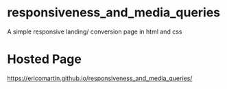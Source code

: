# responsiveness_and_media_queries
A simple responsive landing/ conversion page in html and css

# Hosted Page
https://ericomartin.github.io/responsiveness_and_media_queries/

